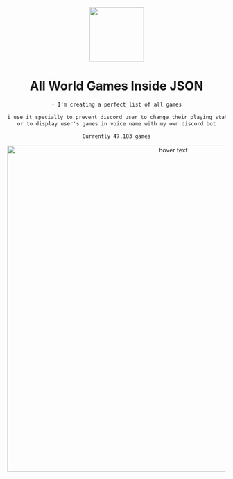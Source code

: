 <div dir="auto" align="center">
<animated-image data-catalyst="" style="vertical-align: middle;"><a target="_blank" rel="noopener noreferrer nofollow" href="https://www.youtube.com/channel/UCC2rXdTt75WLHugcUPqgQzA" data-target="animated-image.originalLink"><img src="https://raw.githubusercontent.com/TheKingOfCampers/All-Games-List/main/TheKing-Fire22.gif" style="max-width: 100%; display: inline-block;" data-target="animated-image.originalImage" height="125" align="middle"></a>

<h1 align="center">All World Games Inside JSON</h1>

```md
- I'm creating a perfect list of all games

i use it specially to prevent discord user to change their playing status
or to display user's games in voice name with my own discord bot

Currently 47.183 games
```


<p align="center">
  <img src="https://cdn.discordapp.com/attachments/1168514079787323525/1168577838761390080/image.png" width="750" title="hover text">
</p>
